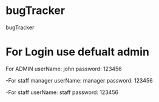 # bugTracker

bugTracker

# For Login use defualt admin

For ADMIN
userName: john
password: 123456

-For staff manager
userName: manager
password: 123456

-For staff
userName: staff
password: 123456
